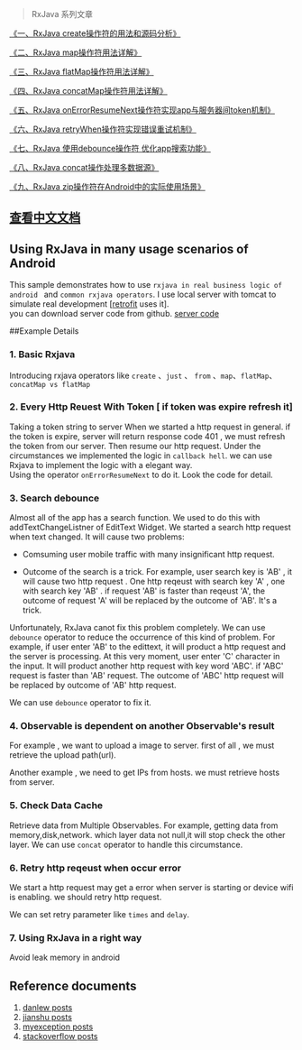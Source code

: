 > RxJava 系列文章

[《一、RxJava create操作符的用法和源码分析》](http://blog.csdn.net/johnny901114/article/details/51524470)

[《二、RxJava map操作符用法详解》](http://blog.csdn.net/johnny901114/article/details/51531348)

[《三、RxJava flatMap操作符用法详解》](http://blog.csdn.net/johnny901114/article/details/51532776)

[《四、RxJava concatMap操作符用法详解》](http://blog.csdn.net/johnny901114/article/details/51533282)

[《五、RxJava onErrorResumeNext操作符实现app与服务器间token机制》](http://blog.csdn.net/johnny901114/article/details/51533586)

[《六、RxJava retryWhen操作符实现错误重试机制》](http://blog.csdn.net/johnny901114/article/details/51539708)

[《七、RxJava 使用debounce操作符 优化app搜索功能》](http://blog.csdn.net/johnny901114/article/details/51555203)

[《八、RxJava concat操作处理多数据源》](http://blog.csdn.net/johnny901114/article/details/51568562)

[《九、RxJava zip操作符在Android中的实际使用场景》](http://blog.csdn.net/johnny901114/article/details/51614927)


## [查看中文文档](https://github.com/chiclaim/awesome_android_rxjava/blob/master/README_CN.md)

## Using RxJava in many usage scenarios of Android

This sample demonstrates how to use  `rxjava in real business logic of android `  and  `common rxjava operators`.
I use local server with tomcat  to simulate real development [[retrofit](http://square.github.io/retrofit/) uses it].  
you can download server code from github. [server code](https://github.com/chiclaim/android_mvvm_server)


##Example Details

### 1. Basic Rxjava

Introducing rxjava operators like `create` 、`just` 、 `from`  、`map`、`flatMap`、`concatMap vs flatMap`



### 2. Every Http Reuest With Token [ if token was expire refresh it]  

Taking a token string to server When we started a http request in general. if the token is expire, server will return response code 401 , we must refresh the token from our server. Then resume our http request. Under the circumstances we implemented the logic in `callback hell`. 
we can use Rxjava to implement the logic with a elegant way.  
Using the operator `onErrorResumeNext` to do it.  Look the code for detail.





### 3. Search debounce

Almost all of the app has a search function.  We used to do this with addTextChangeListner of EditText Widget. We started a search http request when text changed. It will cause two problems:

* Comsuming user mobile traffic with many insignificant http request.

*  Outcome of the search is a trick. For example, user search key is 'AB' , it will cause two http request .  One http reqeust with search key 'A' , one with search key 'AB' . if request 'AB' is faster than reqeust 'A', the outcome of request 'A' will be replaced by the outcome of 'AB'.  It's a trick.  



Unfortunately, RxJava canot fix this problem completely. We can use  `debounce` operator to reduce the occurrence of this kind of problem. For example, if user enter 'AB' to the edittext, it will product a http request and the server is processing.  At this very moment, user enter 'C' character in the input. It will product another http request with key word 'ABC'.  if 'ABC' request is faster than 'AB' request. The outcome of 'ABC' http request will be replaced by outcome of 'AB' http request.



We can use `debounce` operator to fix it. 



###  4. Observable is dependent on another Observable's result

For example , we want to upload a image to server.  first of all , we must retrieve the upload path(url).

Another example , we need to get IPs from hosts. we must retrieve hosts from server.



### 5. Check Data Cache



Retrieve data from Multiple Observables.  For example, getting data from memory,disk,network. which layer data not null,it will stop check the other layer. We can use  `concat` operator to handle this circumstance.



### 6. Retry http reqeust when occur error

We start a http request may get a error when server is starting or device wifi is enabling. we should retry http request.

We can set retry parameter like  `times`  and  `delay`. 


### 7. Using RxJava in a right way
Avoid leak memory in android 

## Reference documents

1. [danlew posts](http://blog.danlew.net/page/6/)
2. [jianshu posts](http://www.jianshu.com/p/33c548bce571)
3. [myexception posts](http://www.myexception.cn/android/1949467.html)
4. [stackoverflow posts](http://stackoverflow.com/questions/26201420/retrofit-with-rxjava-handling-network-exceptions-globally)

